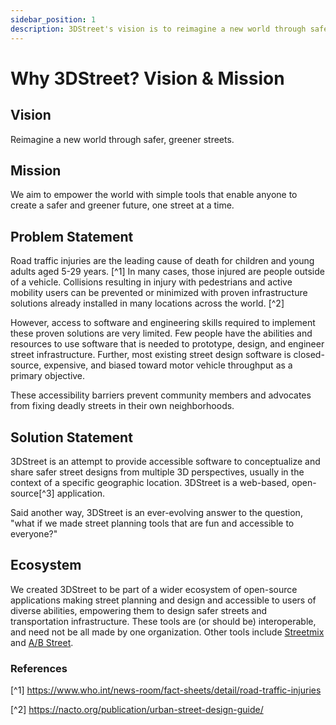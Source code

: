 ```yaml
---
sidebar_position: 1
description: 3DStreet's vision is to reimagine a new world through safer, greener streets. Our vision and mission are informed by the organization's problem and solution statements.
---
```


# Why 3DStreet? Vision & Mission

## Vision
Reimagine a new world through safer, greener streets.

## Mission
We aim to empower the world with simple tools that enable anyone to create a safer and greener future, one street at a time.

## Problem Statement

Road traffic injuries are the leading cause of death for children and young adults aged 5-29 years. [^1] In many cases, those injured are people outside of a vehicle. Collisions resulting in injury with pedestrians and active mobility users can be prevented or minimized with proven infrastructure solutions already installed in many locations across the world. [^2]

However, access to software and engineering skills required to implement these proven solutions are very limited. Few people have the abilities and resources to use software that is needed to prototype, design, and engineer street infrastructure. Further, most existing street design software is closed-source, expensive, and biased toward motor vehicle throughput as a primary objective.

These accessibility barriers prevent community members and advocates from fixing deadly streets in their own neighborhoods.

## Solution Statement

3DStreet is an attempt to provide accessible software to conceptualize and share safer street designs from multiple 3D perspectives, usually in the context of a specific geographic location. 3DStreet is a web-based, open-source[^3] application.

Said another way, 3DStreet is an ever-evolving answer to the question, "what if we made street planning tools that are fun and accessible to everyone?"

## Ecosystem

We created 3DStreet to be part of a wider ecosystem of open-source applications making street planning and design and accessible to users of diverse abilities, empowering them to design safer streets and transportation infrastructure. These tools are (or should be) interoperable, and need not be all made by one organization. Other tools include [Streetmix](https://streetmix.net) and [A/B Street](https://a-b-street.github.io/docs/index.html).


### References
[^1] https://www.who.int/news-room/fact-sheets/detail/road-traffic-injuries

[^2] https://nacto.org/publication/urban-street-design-guide/
